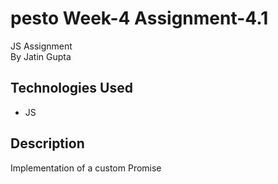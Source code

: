 # pesto Week-4 Assignment-4.1
JS Assignment <br />
By Jatin Gupta

## Technologies Used
- JS

## Description
Implementation of a custom Promise



